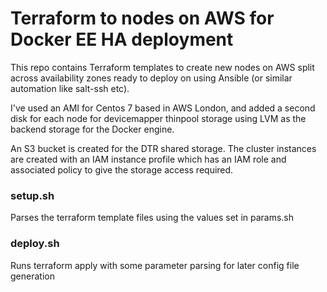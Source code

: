 # Terraform to nodes on AWS for Docker EE HA deployment

This repo contains Terraform templates to create new nodes on AWS split across availability zones ready to deploy on using Ansible (or similar automation like salt-ssh etc).

I've used an AMI for Centos 7 based in AWS London, and added a second disk for each node for devicemapper thinpool storage using LVM as the backend storage for the Docker engine.

An S3 bucket is created for the DTR shared storage.  The cluster instances are created with an IAM instance profile which has an IAM role and associated policy to give the storage access required.

### setup.sh

Parses the terraform template files using the values set in params.sh 


### deploy.sh

Runs terraform apply with some parameter parsing for later config file generation

